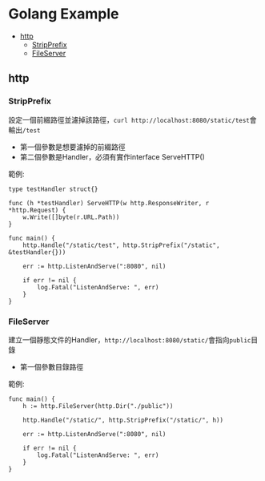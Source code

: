 # Golang Example

- [http](#http)
    - [StripPrefix](#stripPrefix)
    - [FileServer](#fileServer)

## http

### StripPrefix

設定一個前綴路徑並濾掉該路徑，`curl http://localhost:8080/static/test`會輸出`/test`

* 第一個參數是想要濾掉的前綴路徑
* 第二個參數是Handler，必須有實作interface ServeHTTP()

範例:

    type testHandler struct{}

    func (h *testHandler) ServeHTTP(w http.ResponseWriter, r *http.Request) {
        w.Write([]byte(r.URL.Path))
    }

    func main() {
        http.Handle("/static/test", http.StripPrefix("/static", &testHandler{}))

        err := http.ListenAndServe(":8080", nil)

        if err != nil {
            log.Fatal("ListenAndServe: ", err)
        }
    }

### FileServer

建立一個靜態文件的Handler，`http://localhost:8080/static/`會指向`public`目錄

* 第一個參數目錄路徑

範例:

    func main() {
        h := http.FileServer(http.Dir("./public"))

        http.Handle("/static/", http.StripPrefix("/static/", h))

        err := http.ListenAndServe(":8080", nil)

        if err != nil {
            log.Fatal("ListenAndServe: ", err)
        }
    }